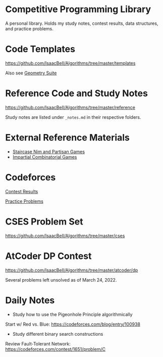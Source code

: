 # Competitive Programming Library

A personal library. Holds my study notes, contest results, data structures, and practice problems.

# Code Templates

https://github.com/IsaacBell/Algorithms/tree/master/templates

Also see [Geometry Suite](https://github.com/IsaacBell/Algorithms/blob/master/reference/geometry/structures.cpp)

# Reference Code and Study Notes

https://github.com/IsaacBell/Algorithms/tree/master/reference

Study notes are listed under `_notes.md` in their respective folders.

# External Reference Materials

- [Staircase Nim and Partisan Games](https://pillowmath.github.io/Stat%20155/Lec3.pdf)
- [Impartial Combinatorial Games](https://www.cs.cmu.edu/afs/cs/academic/class/15859-f01/www/notes/comb.pdf)

# Codeforces

[Contest Results](https://github.com/IsaacBell/Algorithms/tree/master/codeforces)

[Practice Problems](https://github.com/IsaacBell/Algorithms/tree/master/gym)

# CSES Problem Set

https://github.com/IsaacBell/Algorithms/tree/master/cses

# AtCoder DP Contest

https://github.com/IsaacBell/Algorithms/tree/master/atcoder/dp

Several problems left unsolved as of March 24, 2022.

# Daily Notes

* Study how to use the Pigeonhole Principle algorithmically

Start w/ Red vs. Blue: https://codeforces.com/blog/entry/100938

* Study different binary search constructions

Review Fault-Tolerant Network: https://codeforces.com/contest/1651/problem/C